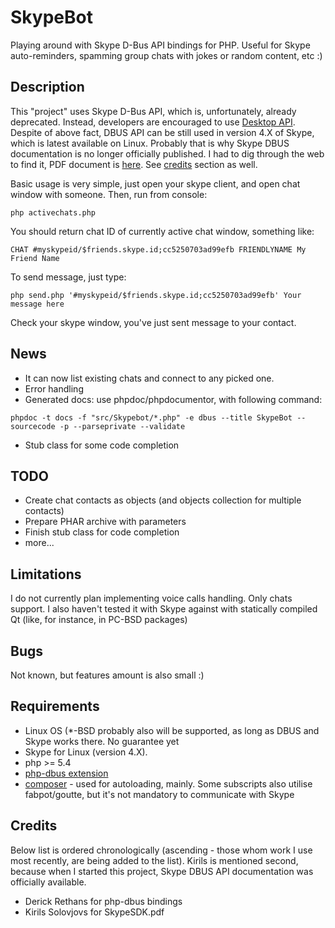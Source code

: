 SkypeBot
========
Playing around with Skype D-Bus API bindings for PHP.
Useful for Skype auto-reminders, spamming group chats with jokes or random content, etc :)

Description
-----------
This "project" uses Skype D-Bus API, which is, unfortunately, already deprecated. Instead, developers are encouraged to use [Desktop API](https://support.skype.com/en/faq/FA214).
Despite of above fact, DBUS API can be still used in version 4.X of Skype, which is latest available on Linux. Probably that is why Skype DBUS documentation is no longer officially published. I had to dig through the web to find it, PDF document is [here](http://kirils.org/skype/stuff/pdf/2013/SkypeSDK.pdf). See [credits](#credits) section as well.

Basic usage is very simple, just open your skype client, and open chat window with someone. Then, run from console:

```php activechats.php```

You should return chat ID of currently active chat window, something like:

```CHAT #myskypeid/$friends.skype.id;cc5250703ad99efb FRIENDLYNAME My Friend Name```

To send message, just type:

```php send.php '#myskypeid/$friends.skype.id;cc5250703ad99efb' Your message here```

Check your skype window, you've just sent message to your contact.

News
----
* It can now list existing chats and connect to any picked one.
* Error handling
* Generated docs: use phpdoc/phpdocumentor, with following command:

```phpdoc -t docs -f "src/Skypebot/*.php" -e dbus --title SkypeBot --sourcecode -p --parseprivate --validate```

* Stub class for some code completion

TODO
----
* Create chat contacts as objects (and objects collection for multiple contacts)
* Prepare PHAR archive with parameters
* Finish stub class for code completion
* more...

Limitations
-----------
I do not currently plan implementing voice calls handling. Only chats support. I also haven't tested it with Skype against with statically compiled Qt (like, for instance, in PC-BSD packages)

Bugs
----
Not known, but features amount is also small :)

Requirements
------------
* Linux OS (*-BSD probably also will be supported, as long as DBUS and Skype works there. No guarantee yet
* Skype for Linux (version 4.X).
* php >= 5.4
* [php-dbus extension](http://pecl.php.net/package/DBus)
* [composer](https://getcomposer.org/download/) - used for autoloading, mainly. Some subscripts also utilise fabpot/goutte, but it's not mandatory to communicate with Skype

Credits
-------
Below list is ordered chronologically (ascending - those whom work I use most recently, are being added to the list). Kirils is mentioned second, because when I started this project, Skype DBUS API documentation was officially available.

* Derick Rethans for php-dbus bindings
* Kirils Solovjovs for SkypeSDK.pdf
